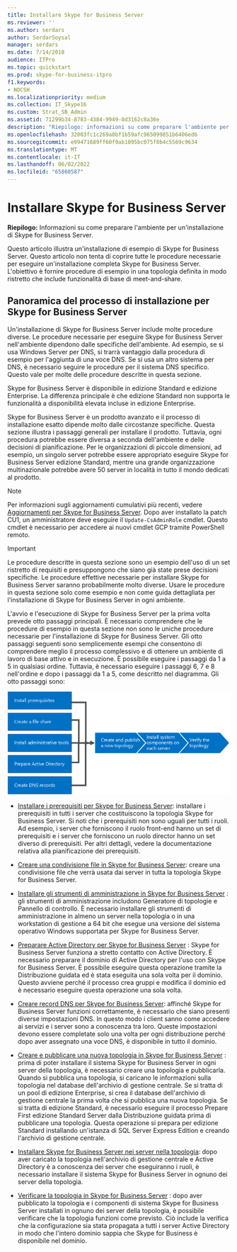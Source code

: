 ```yaml
---
title: Installare Skype for Business Server
ms.reviewer: ''
ms.author: serdars
author: SerdarSoysal
manager: serdars
ms.date: 7/14/2018
audience: ITPro
ms.topic: quickstart
ms.prod: skype-for-business-itpro
f1.keywords:
- NOCSH
ms.localizationpriority: medium
ms.collection: IT_Skype16
ms.custom: Strat_SB_Admin
ms.assetid: 71299b34-8783-4384-9949-0d3162c8a36e
description: "Riepilogo: informazioni su come preparare l'ambiente per un'installazione di Skype for Business Server."
ms.openlocfilehash: 32003fc1c269a0bf1b59afc965099851b6406ed6
ms.sourcegitcommit: e99471689ff60f9ab1095bc075f8b4c5569c9634
ms.translationtype: MT
ms.contentlocale: it-IT
ms.lasthandoff: 06/02/2022
ms.locfileid: "65860587"
---
```

# <a name="install-skype-for-business-server"></a>Installare Skype for Business Server
 
**Riepilogo:** Informazioni su come preparare l'ambiente per un'installazione di Skype for Business Server.
  
Questo articolo illustra un'installazione di esempio di Skype for Business Server. Questo articolo non tenta di coprire tutte le procedure necessarie per eseguire un'installazione completa Skype for Business Server. L'obiettivo è fornire procedure di esempio in una topologia definita in modo ristretto che include funzionalità di base di meet-and-share.
  
## <a name="overview-of-the-install-process-for-skype-for-business-server"></a>Panoramica del processo di installazione per Skype for Business Server

Un'installazione di Skype for Business Server include molte procedure diverse. Le procedure necessarie per eseguire Skype for Business Server nell'ambiente dipendono dalle specifiche dell'ambiente. Ad esempio, se si usa Windows Server per DNS, si trarrà vantaggio dalla procedura di esempio per l'aggiunta di una voce DNS. Se si usa un altro sistema per DNS, è necessario seguire le procedure per il sistema DNS specifico. Questo vale per molte delle procedure descritte in questa sezione.
  
Skype for Business Server è disponibile in edizione Standard e edizione Enterprise. La differenza principale è che edizione Standard non supporta le funzionalità a disponibilità elevata incluse in edizione Enterprise. 
  
Skype for Business Server è un prodotto avanzato e il processo di installazione esatto dipende molto dalle circostanze specifiche. Questa sezione illustra i passaggi generali per installare il prodotto. Tuttavia, ogni procedura potrebbe essere diversa a seconda dell'ambiente e delle decisioni di pianificazione. Per le organizzazioni di piccole dimensioni, ad esempio, un singolo server potrebbe essere appropriato eseguire Skype for Business Server edizione Standard, mentre una grande organizzazione multinazionale potrebbe avere 50 server in località in tutto il mondo dedicati al prodotto.
  
> [!NOTE]
> Per informazioni sugli aggiornamenti cumulativi più recenti, vedere [Aggiornamenti per Skype for Business Server](https://support.microsoft.com/kb/3061064). Dopo aver installato la patch CU1, un amministratore deve eseguire il  `Update-CsAdminRole` cmdlet. Questo cmdlet è necessario per accedere ai nuovi cmdlet GCP tramite PowerShell remoto.
  
> [!IMPORTANT]
> Le procedure descritte in questa sezione sono un esempio dell'uso di un set ristretto di requisiti e presuppongono che siano già state prese decisioni specifiche. Le procedure effettive necessarie per installare Skype for Business Server saranno probabilmente molto diverse. Usare le procedure in questa sezione solo come esempio e non come guida dettagliata per l'installazione di Skype for Business Server in ogni ambiente. 
  
L'avvio e l'esecuzione di Skype for Business Server per la prima volta prevede otto passaggi principali. È necessario comprendere che le procedure di esempio in questa sezione non sono le uniche procedure necessarie per l'installazione di Skype for Business Server. Gli otto passaggi seguenti sono semplicemente esempi che consentono di comprendere meglio il processo complessivo e di ottenere un ambiente di lavoro di base attivo e in esecuzione. È possibile eseguire i passaggi da 1 a 5 in qualsiasi ordine. Tuttavia, è necessario eseguire i passaggi 6, 7 e 8 nell'ordine e dopo i passaggi da 1 a 5, come descritto nel diagramma. Gli otto passaggi sono:
  
![Panoramica del processo di installazione.](../../media/b1a59b39-a7f0-4781-ac4d-2dfef7ca3700.png)
  
- [Installare i prerequisiti per Skype for Business Server](install-prerequisites.md): installare i prerequisiti in tutti i server che costituiscono la topologia Skype for Business Server. Si noti che i prerequisiti non sono uguali per tutti i ruoli. Ad esempio, i server che forniscono il ruolo front-end hanno un set di prerequisiti e i server che forniscono un ruolo director hanno un set diverso di prerequisiti. Per altri dettagli, vedere la documentazione relativa alla pianificazione dei prerequisiti.
    
- [Creare una condivisione file in Skype for Business Server](create-a-file-share.md): creare una condivisione file che verrà usata dai server in tutta la topologia Skype for Business Server.
    
- [Installare gli strumenti di amministrazione in Skype for Business Server](install-administrative-tools.md) : gli strumenti di amministrazione includono Generatore di topologie e Pannello di controllo. È necessario installare gli strumenti di amministrazione in almeno un server nella topologia o in una workstation di gestione a 64 bit che esegue una versione del sistema operativo Windows supportata per Skype for Business Server.
    
- [Preparare Active Directory per Skype for Business Server](prepare-active-directory.md) : Skype for Business Server funziona a stretto contatto con Active Directory. È necessario preparare il dominio di Active Directory per l'uso con Skype for Business Server. È possibile eseguire questa operazione tramite la Distribuzione guidata ed è stata eseguita una sola volta per il dominio. Questo avviene perché il processo crea gruppi e modifica il dominio ed è necessario eseguire questa operazione una sola volta.
    
- [Creare record DNS per Skype for Business Server](create-dns-records.md): affinché Skype for Business Server funzioni correttamente, è necessario che siano presenti diverse impostazioni DNS. In questo modo i client sanno come accedere ai servizi e i server sono a conoscenza tra loro. Queste impostazioni devono essere completate solo una volta per ogni distribuzione perché dopo aver assegnato una voce DNS, è disponibile in tutto il dominio.
    
- [Creare e pubblicare una nuova topologia in Skype for Business Server](create-and-publish-new-topology.md) : prima di poter installare il sistema Skype for Business Server in ogni server della topologia, è necessario creare una topologia e pubblicarla. Quando si pubblica una topologia, si caricano le informazioni sulla topologia nel database dell'archivio di gestione centrale. Se si tratta di un pool di edizione Enterprise, si crea il database dell'archivio di gestione centrale la prima volta che si pubblica una nuova topologia. Se si tratta di edizione Standard, è necessario eseguire il processo Prepare First edizione Standard Server dalla Distribuzione guidata prima di pubblicare una topologia. Questa operazione si prepara per edizione Standard installando un'istanza di SQL Server Express Edition e creando l'archivio di gestione centrale.
    
- [Installare Skype for Business Server nei server nella topologia](install-skype-for-business-server.md): dopo aver caricato la topologia nell'archivio di gestione centrale e Active Directory è a conoscenza dei server che eseguiranno i ruoli, è necessario installare il sistema Skype for Business Server in ognuno dei server della topologia.
    
- [Verificare la topologia in Skype for Business Server](verify-the-topology.md) : dopo aver pubblicato la topologia e i componenti di sistema Skype for Business Server installati in ognuno dei server della topologia, è possibile verificare che la topologia funzioni come previsto. Ciò include la verifica che la configurazione sia stata propagata a tutti i server Active Directory in modo che l'intero dominio sappia che Skype for Business è disponibile nel dominio.
    

